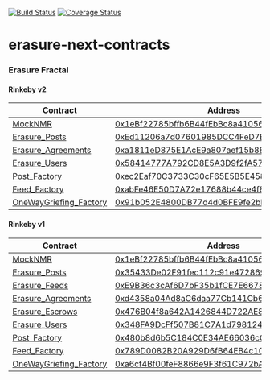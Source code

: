 [![Build Status](https://travis-ci.com/erasureprotocol/erasure-next-contracts.svg?token=htxVq6Egy28TqXbFnsyf&branch=master)](https://travis-ci.com/erasureprotocol/erasure-next-contracts) [![Coverage Status](https://coveralls.io/repos/github/erasureprotocol/erasure-next-contracts/badge.svg?t=Ccgknn)](https://coveralls.io/github/erasureprotocol/erasure-next-contracts)

# erasure-next-contracts

### Erasure Fractal

#### Rinkeby v2
| Contract | Address |
| - | - |
| [MockNMR](https://github.com/erasureprotocol/erasure-next-contracts/blob/2c14b52b95c15e686d006b8d34411d1321fcfc81/Fractal/contracts/helpers/mock/MockNMR.sol) | [0x1eBf22785bffb6B44fEbBc8a41056b1aD43401f9](https://rinkeby.etherscan.io/address/0x1eBf22785bffb6B44fEbBc8a41056b1aD43401f9) |
| [Erasure_Posts](https://github.com/erasureprotocol/erasure-next-contracts/blob/master/contracts/registries/Erasure_Posts.sol) | [0xEd11206a7d07601985DCC4FeD7B3284a928D022B](https://rinkeby.etherscan.io/address/0xEd11206a7d07601985DCC4FeD7B3284a928D022B) |
| [Erasure_Agreements](https://github.com/erasureprotocol/erasure-next-contracts/blob/master/contracts/registries/Erasure_Agreements.sol) | [0xa1811eD875E1AcE9a807aef15b885b8F616F1b0C](https://rinkeby.etherscan.io/address/0xa1811eD875E1AcE9a807aef15b885b8F616F1b0C) |
| [Erasure_Users](https://github.com/erasureprotocol/erasure-next-contracts/blob/master/contracts/registries/Erasure_Users.sol) | [0x58414777A792CD8E5A3D9f2fA576B16c38378234](https://rinkeby.etherscan.io/address/0x58414777A792CD8E5A3D9f2fA576B16c38378234) |
| [Post_Factory](https://github.com/erasureprotocol/erasure-next-contracts/blob/master/contracts/posts/Post_Factory.sol) | [0xec2Eaf70C3733C30cF65E5B5E4582228951d40ca](https://rinkeby.etherscan.io/address/0xec2Eaf70C3733C30cF65E5B5E4582228951d40ca) |
| [Feed_Factory](https://github.com/erasureprotocol/erasure-next-contracts/blob/master/contracts/posts/Feed_Factory.sol) | [0xabFe46E50D7A72e17688b44ce4f8B95545020560](https://rinkeby.etherscan.io/address/0xabFe46E50D7A72e17688b44ce4f8B95545020560) |
| [OneWayGriefing_Factory](https://github.com/erasureprotocol/erasure-next-contracts/blob/master/contracts/agreements/OneWayGriefing_Factory.sol) | [0x91b052E4800DB77d4d0BFE9fe2bE48352695F282](https://rinkeby.etherscan.io/address/0x91b052E4800DB77d4d0BFE9fe2bE48352695F282) |

#### Rinkeby v1
| Contract | Address |
| - | - |
| [MockNMR](https://github.com/erasureprotocol/erasure-next-contracts/blob/2c14b52b95c15e686d006b8d34411d1321fcfc81/Fractal/contracts/helpers/mock/MockNMR.sol) | [0x1eBf22785bffb6B44fEbBc8a41056b1aD43401f9](https://rinkeby.etherscan.io/address/0x1eBf22785bffb6B44fEbBc8a41056b1aD43401f9) |
| [Erasure_Posts](https://github.com/erasureprotocol/erasure-next-contracts/blob/2c14b52b95c15e686d006b8d34411d1321fcfc81/Fractal/contracts/registries/Erasure_Posts.sol) | [0x35433De02F91fec112c91e472869b5A210B0E1Bb](https://rinkeby.etherscan.io/address/0x35433De02F91fec112c91e472869b5A210B0E1Bb) |
| [Erasure_Feeds](https://github.com/erasureprotocol/erasure-next-contracts/blob/2c14b52b95c15e686d006b8d34411d1321fcfc81/Fractal/contracts/registries/Erasure_Feeds.sol) | [0xE9B36c3cAf6D7bF35b1fCE7E66786E8Af4758444](https://rinkeby.etherscan.io/address/0xE9B36c3cAf6D7bF35b1fCE7E66786E8Af4758444) |
| [Erasure_Agreements](https://github.com/erasureprotocol/erasure-next-contracts/blob/2c14b52b95c15e686d006b8d34411d1321fcfc81/Fractal/contracts/registries/Erasure_Agreements.sol) | [0xd4358a04Ad8aC6daa77Cb141Cb66229CD6fE340c](https://rinkeby.etherscan.io/address/0xd4358a04Ad8aC6daa77Cb141Cb66229CD6fE340c) |
| [Erasure_Escrows](https://github.com/erasureprotocol/erasure-next-contracts/blob/2c14b52b95c15e686d006b8d34411d1321fcfc81/Fractal/contracts/registries/Erasure_Escrows.sol) | [0x476B04f8a642A1426844D722AE850458D00Ed265](https://rinkeby.etherscan.io/address/0x476B04f8a642A1426844D722AE850458D00Ed265) |
| [Erasure_Users](https://github.com/erasureprotocol/erasure-next-contracts/blob/2c14b52b95c15e686d006b8d34411d1321fcfc81/Fractal/contracts/registries/Erasure_Users.sol) | [0x348FA9DcFf507B81C7A1d7981244eA92E8c6Af29](https://rinkeby.etherscan.io/address/0x348FA9DcFf507B81C7A1d7981244eA92E8c6Af29) |
| [Post_Factory](https://github.com/erasureprotocol/erasure-next-contracts/blob/2c14b52b95c15e686d006b8d34411d1321fcfc81/Fractal/contracts/posts/Post_Factory.sol) | [0x480b8d6b5C184C0E34AE66036cC5B4e0390EcA8A](https://rinkeby.etherscan.io/address/0x480b8d6b5C184C0E34AE66036cC5B4e0390EcA8A) |
| [Feed_Factory](https://github.com/erasureprotocol/erasure-next-contracts/blob/2c14b52b95c15e686d006b8d34411d1321fcfc81/Fractal/contracts/posts/Feed_Factory.sol) | [0x789D0082B20A929D6fB64EB4c10c68e827AAB7aB](https://rinkeby.etherscan.io/address/0x789D0082B20A929D6fB64EB4c10c68e827AAB7aB) |
| [OneWayGriefing_Factory](https://github.com/erasureprotocol/erasure-next-contracts/blob/2c14b52b95c15e686d006b8d34411d1321fcfc81/Fractal/contracts/agreements/OneWayGriefing_Factory.sol) | [0xa6cf4Bf00feF8866e9F3f61C972bA7C687C6eDbF](https://rinkeby.etherscan.io/address/0xa6cf4Bf00feF8866e9F3f61C972bA7C687C6eDbF) |
